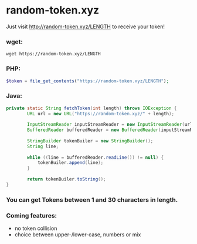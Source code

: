 # random-token.xyz

Just visit http://random-token.xyz/LENGTH to receive your token!

### wget: ###
`wget https://random-token.xyz/LENGTH`
### PHP: ###
``` php
$token = file_get_contents("https://random-token.xyz/LENGTH");
```
### Java: ###
``` java
private static String fetchToken(int length) throws IOException {
        URL url = new URL("https://random-token.xyz/" + length);
        
        InputStreamReader inputStreamReader = new InputStreamReader(url.openStream());
        BufferedReader bufferedReader = new BufferedReader(inputStreamReader);
        
        StringBuilder tokenBuiler = new StringBuilder();
        String line;
        
        while ((line = bufferedReader.readLine()) != null) {
            tokenBuiler.append(line);
        }
        
        return tokenBuiler.toString();
}
```

### You can get Tokens between 1 and 30 characters in length. ###




### Coming features: ###
  - no token collision
  - choice between upper-/lower-case, numbers or mix
